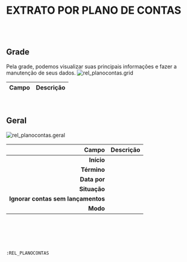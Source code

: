 # EXTRATO POR PLANO DE CONTAS
<br>
<br>

## Grade
Pela grade, podemos visualizar suas principais informações e fazer a manutenção de seus dados.
![rel_planocontas.grid](https://raw.githubusercontent.com/netforcews/docs-erp/master/geral/imagens/rel_planocontas.grid.png)

Campo | Descrição
--:|---
<br>

## Geral
![rel_planocontas.geral](https://raw.githubusercontent.com/netforcews/docs-erp/master/geral/imagens/rel_planocontas.geral.png)

Campo | Descrição
--:|---
**Início** | 
**Término** | 
**Data por** | 
**Situação** | 
**Ignorar contas sem lançamentos** | 
**Modo** | 
<br>
<br>
<br>
<br>

```:REL_PLANOCONTAS```
